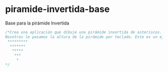# piramide-invertida-base
Base para la pirámide Invertida

```java
/*Crea una aplicación que dibuje una pirámide invertida de asteriscos.
Nosotros le pasamos la altura de la pirámide por teclado. Este es un ejemplo:
 *********
  *******
   *****
    ***
     *
*/
```
